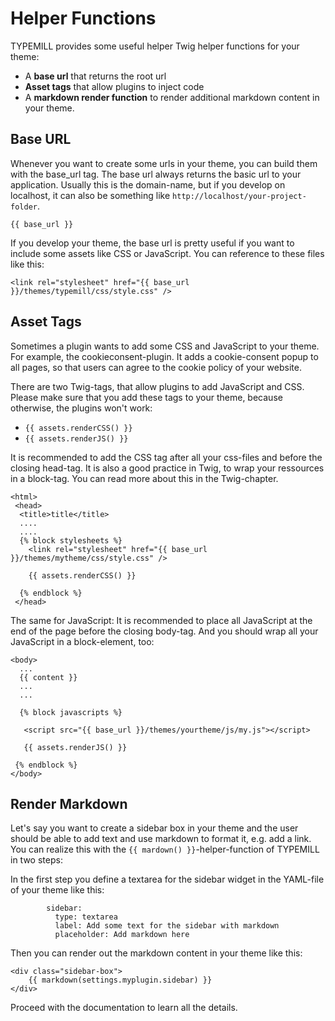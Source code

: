 # Helper Functions

TYPEMILL provides some useful helper Twig helper functions for your theme: 

* A **base url** that returns the root url
* **Asset tags** that allow plugins to inject code
* A **markdown render function** to render additional markdown content in your theme.

## Base URL

Whenever you want to create some urls in your theme, you can build them with the base_url tag. The base url always returns the basic url to your application. Usually this is the domain-name, but if you develop on localhost, it can also be something like `http://localhost/your-project-folder`.

````
{{ base_url }}
````

If you develop your theme, the base url is pretty useful if you want to include some assets like CSS or JavaScript. You can reference to these files like this: 

````
<link rel="stylesheet" href="{{ base_url }}/themes/typemill/css/style.css" />
````

## Asset Tags

Sometimes a plugin wants to add some CSS and JavaScript to your theme. For example, the cookieconsent-plugin. It adds a cookie-consent popup to all pages, so that users can agree to the cookie policy of your website.

There are two Twig-tags, that allow plugins to add JavaScript and CSS. Please make sure that you add these tags to your theme, because otherwise, the plugins won't work:

- `{{ assets.renderCSS() }}`
- `{{ assets.renderJS() }}`

It is recommended to add the CSS tag after all your css-files and before the closing head-tag. It is also a good practice in Twig, to wrap your ressources in a block-tag. You can read more about this in the Twig-chapter.

````
<html>
 <head>
  <title>title</title>
  ....
  ....
  {% block stylesheets %}
    <link rel="stylesheet" href="{{ base_url }}/themes/mytheme/css/style.css" />
		
    {{ assets.renderCSS() }}
			
  {% endblock %}
 </head>
````

The same for JavaScript: It is recommended to place all JavaScript at the end of the page before the closing body-tag. And you should wrap all your JavaScript in a block-element, too:

````
<body>
  ...
  {{ content }}
  ...
  ...
  
  {% block javascripts %}
		
   <script src="{{ base_url }}/themes/yourtheme/js/my.js"></script>
   
   {{ assets.renderJS() }}
		
 {% endblock %}		
</body>   
````

## Render Markdown

Let's say you want to create a sidebar box in your theme and the user should be able to add text and use markdown to format it, e.g. add a link. You can realize this with the `{{ mardown() }}`-helper-function of TYPEMILL in two steps:

In the first step you define a textarea for the sidebar widget in the YAML-file of your theme like this:

````
        sidebar:
          type: textarea
          label: Add some text for the sidebar with markdown
          placeholder: Add markdown here
````

Then you can render out the markdown content in your theme like this:

````
<div class="sidebar-box">
    {{ markdown(settings.myplugin.sidebar) }}
</div>
````

Proceed with the documentation to learn all the details. 